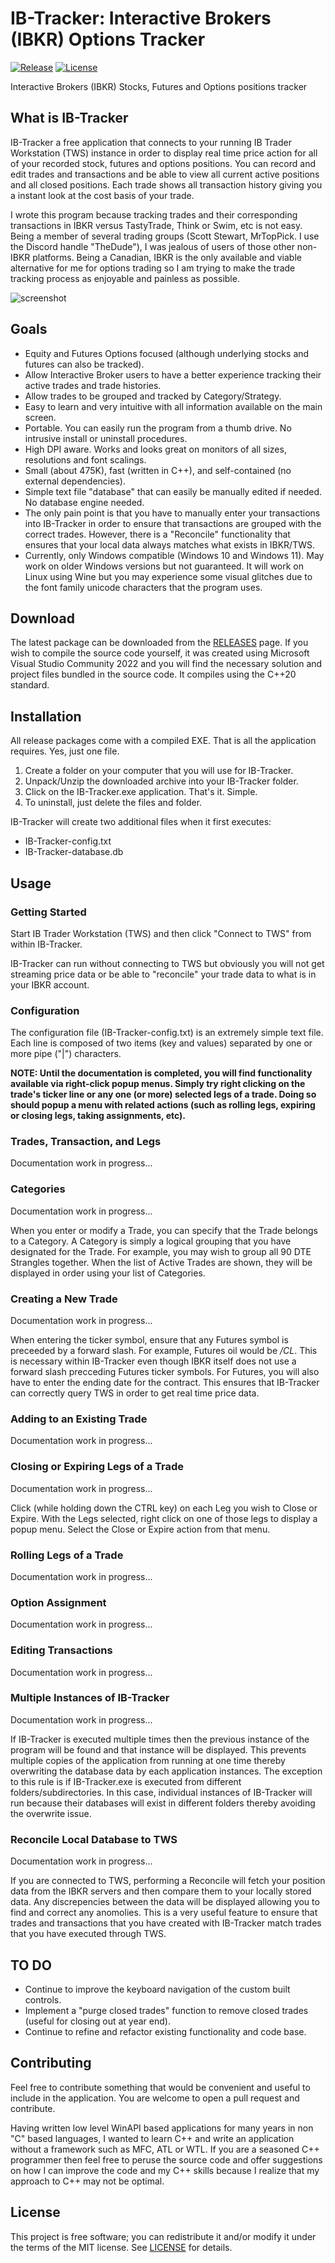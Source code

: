 # IB-Tracker: Interactive Brokers (IBKR) Options Tracker
[![Release](https://img.shields.io/github/v/release/PaulSquires/IB-Tracker?style=flat-square)](https://github.com/PaulSquires/IB-Tracker/releases)
[![License](https://img.shields.io/github/license/PaulSquires/IB-Tracker?style=flat-square)](LICENSE)
<!-- ![Downloads](https://img.shields.io/github/downloads/PaulSquires/IB-Tracker/total?style=flat-square) -->

Interactive Brokers (IBKR) Stocks, Futures and Options positions tracker

## What is IB-Tracker
IB-Tracker a free application that connects to your running IB Trader Workstation (TWS) instance in order to display real time price action for all of your recorded stock, futures and options positions. You can record and edit trades and transactions and be able to view all current active positions and all closed positions. Each trade shows all transaction history giving you a instant look at the cost basis of your trade. 

I wrote this program because tracking trades and their corresponding transactions in IBKR versus TastyTrade, Think or Swim, etc is not easy. Being a member of several trading groups (Scott Stewart, MrTopPick. I use the Discord handle "TheDude"), I was jealous of users of those other non-IBKR platforms. Being a Canadian, IBKR is the only available and viable alternative for me for options trading so I am trying to make the trade tracking process as enjoyable and painless as possible.

![screenshot](/IB-Tracker/assets/ib-tracker-main.png?raw=true "IB-Tracker")

## Goals
* Equity and Futures Options focused (although underlying stocks and futures can also be tracked).
* Allow Interactive Broker users to have a better experience tracking their active trades and trade histories.
* Allow trades to be grouped and tracked by Category/Strategy.
* Easy to learn and very intuitive with all information available on the main screen. 
* Portable. You can easily run the program from a thumb drive. No intrusive install or uninstall procedures.
* High DPI aware. Works and looks great on monitors of all sizes, resolutions and font scalings.
* Small (about 475K), fast (written in C++), and self-contained (no external dependencies).
* Simple text file "database" that can easily be manually edited if needed. No database engine needed.
* The only pain point is that you have to manually enter your transactions into IB-Tracker in order to ensure that transactions are grouped with the correct trades. However, there is a "Reconcile" functionality that ensures that your local data always matches what exists in IBKR/TWS. 
* Currently, only Windows compatible (Windows 10 and Windows 11). May work on older Windows versions but not guaranteed. It will work on Linux using Wine but you may experience some visual glitches due to the font family unicode characters that the program uses.

## Download
The latest package can be downloaded from the [RELEASES](https://github.com/PaulSquires/IB-Tracker/releases) page.
If you wish to compile the source code yourself, it was created using Microsoft Visual Studio Community 2022 and you will find the necessary solution and project files bundled in the source code. It compiles using the C++20 standard.

## Installation
All release packages come with a compiled EXE. That is all the application requires. Yes, just one file.
1. Create a folder on your computer that you will use for IB-Tracker.
2. Unpack/Unzip the downloaded archive into your IB-Tracker folder.
3. Click on the IB-Tracker.exe application. That's it. Simple.
4. To uninstall, just delete the files and folder.

IB-Tracker will create two additional files when it first executes:
* IB-Tracker-config.txt
* IB-Tracker-database.db

## Usage

### Getting Started
Start IB Trader Workstation (TWS) and then click "Connect to TWS" from within IB-Tracker.

IB-Tracker can run without connecting to TWS but obviously you will not get streaming price data or be able to "reconcile" your trade data to what is in your IBKR account.

### Configuration
The configuration file (IB-Tracker-config.txt) is an extremely simple text file. Each line is composed of two items (key and values) separated by one or more pipe ("|") characters.

**NOTE: Until the documentation is completed, you will find functionality available via right-click popup menus. Simply try right clicking on the trade's ticker line or any one (or more) selected legs of a trade. Doing so should popup a menu with related actions (such as rolling legs, expiring or closing legs, taking assignments, etc).**

### Trades, Transaction, and Legs
Documentation work in progress...

### Categories
Documentation work in progress...

When you enter or modify a Trade, you can specify that the Trade belongs to a Category. A Category is simply a logical grouping that you have designated for the Trade. For example, you may wish to group all 90 DTE Strangles together. When the list of Active Trades are shown, they will be displayed in order using your list of Categories.

### Creating a New Trade
Documentation work in progress...

When entering the ticker symbol, ensure that any Futures symbol is preceeded by a forward slash. For example, Futures oil would be */CL*. This is necessary within IB-Tracker even though IBKR itself does not use a forward slash precceding Futures ticker symbols. For Futures, you will also have to enter the ending date for the contract. This ensures that IB-Tracker can correctly query TWS in order to get real time price data.

### Adding to an Existing Trade
Documentation work in progress...

### Closing or Expiring Legs of a Trade
Documentation work in progress...

Click (while holding down the CTRL key) on each Leg you wish to Close or Expire. With the Legs selected, right click on one of those legs to display a popup menu. Select the Close or Expire action from that menu.

### Rolling Legs of a Trade
Documentation work in progress...

### Option Assignment
Documentation work in progress...

### Editing Transactions
Documentation work in progress...

### Multiple Instances of IB-Tracker
Documentation work in progress...

If IB-Tracker is executed multiple times then the previous instance of the program will be found and that instance will be displayed. This prevents multiple copies of the application from running at one time thereby overwriting the database data by each application instances. The exception to this rule is if IB-Tracker.exe is executed from different folders/subdirectories. In this case, individual instances of IB-Tracker will run because their databases will exist in different folders thereby avoiding the overwrite issue.

### Reconcile Local Database to TWS
Documentation work in progress...

If you are connected to TWS, performing a Reconcile will fetch your position data from the IBKR servers and then compare them to your locally stored data. Any discrepencies between the data will be displayed allowing you to find and correct any anomolies. This is a very useful feature to ensure that trades and transactions that you have created with IB-Tracker match trades that you have executed through TWS.

## TO DO
- Continue to improve the keyboard navigation of the custom built controls.
- Implement a "purge closed trades" function to remove closed trades (useful for closing out at year end).
- Continue to refine and refactor existing functionality and code base.

## Contributing
Feel free to contribute something that would be convenient and useful to include in the application. You are welcome to open a pull request and contribute.

Having written low level WinAPI based applications for many years in non "C" based languages, I wanted to learn C++ and write an application without a framework such as MFC, ATL or WTL. If you are a seasoned C++ programmer then feel free to peruse the source code and offer suggestions on how I can improve the code and my C++ skills because I realize that my approach to C++ may not be optimal.

## License
This project is free software; you can redistribute it and/or modify it under the terms of the MIT license. See [LICENSE](https://github.com/PaulSquires/IB-Tracker/blob/main/LICENSE.txt) for details.

